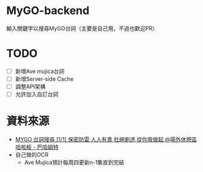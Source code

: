 # MyGO-backend

輸入關鍵字以搜尋MyGO台詞（主要是自己用，不過也歡迎PR）
# TODO
- [ ] 新增Ave mujica台詞
- [ ] 新增Server-side Cache
- [ ] 調整API架構
- [ ] 允許加入自訂台詞
# 資料來源
- [MYGO 台詞搜尋 [1/1] 保密防雷 人人有責 杜絕劇透 從你我做起 @場外休憩區 哈啦板 - 巴哈姆特](https://forum.gamer.com.tw/C.php?bsn=60076&snA=8240452)
- 自己做的OCR
  - Ave Mujica預計每周四更新n-1集直到完結
